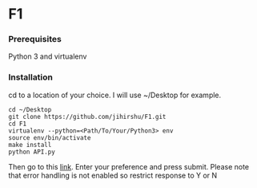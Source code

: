 # F1

### Prerequisites

Python 3 and virtualenv

### Installation 

cd to a location of your choice. I will use ~/Desktop for example.
	
	cd ~/Desktop
	git clone https://github.com/jihirshu/F1.git
	cd F1
	virtualenv --python=<Path/To/Your/Python3> env
	source env/bin/activate
	make install
	python API.py

Then go to this [link](http://0.0.0.0:5000/). 
Enter your preference and press submit. Please note that error handling is not enabled so restrict response to Y or N
